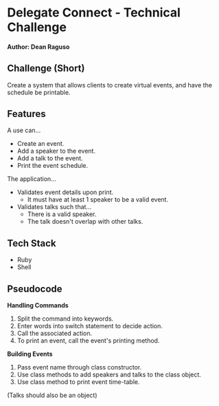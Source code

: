# Delegate Connect - Technical Challenge
#### Author: Dean Raguso  

## Challenge (Short)
Create a system that allows clients to create virtual events, and have the schedule be printable.

## Features
A use can...
- Create an event.
- Add a speaker to the event.
- Add a talk to the event.
- Print the event schedule.

The application...
- Validates event details upon print.
  - It must have at least 1 speaker to be a valid event.
- Validates talks such that...
  - There is a valid speaker.
  - The talk doesn't overlap with other talks.

## Tech Stack
- Ruby
- Shell

## Pseudocode

**Handling Commands**
1. Split the command into keywords.
2. Enter words into switch statement to decide action.
3. Call the associated action.
4. To print an event, call the event's printing method.

**Building Events**
1. Pass event name through class constructor.
2. Use class methods to add speakers and talks to the class object.
3. Use class method to print event time-table.

(Talks should also be an object)